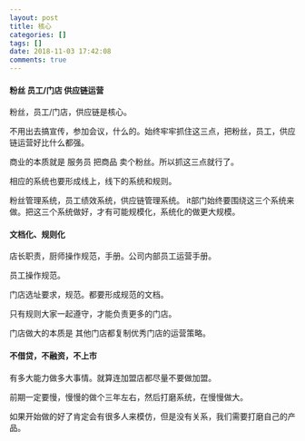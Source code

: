```yaml
---
layout: post
title: 核心
categories: []
tags: []
date: 2018-11-03 17:42:08
comments: true
---
```


#### 粉丝 员工/门店 供应链运营

粉丝，员工/门店，供应链是核心。

不用出去搞宣传，参加会议，什么的。始终牢牢抓住这三点，把粉丝，员工，供应链运营好比什么都强。

商业的本质就是 服务员 把商品 卖个粉丝。所以抓这三点就行了。

相应的系统也要形成线上，线下的系统和规则。

粉丝管理系统，员工绩效系统，供应链管理系统。 it部门始终要围绕这三个系统来做。把这三个系统做好，才有可能规模化，系统化的做更大规模。

#### 文档化、规则化

店长职责，厨师操作规范，手册。公司内部员工运营手册。

员工操作规范。

门店选址要求，规范。都要形成规范的文档。

只有规则大家一起遵守，才能负责更多的门店。

门店做大的本质是 其他门店都复制优秀门店的运营策略。

#### 不借贷，不融资，不上市

有多大能力做多大事情。就算连加盟店都尽量不要做加盟。

前期一定要慢，慢慢的做个三年左右，然后打磨系统，在慢慢做大。

如果开始做的好了肯定会有很多人来模仿，但是没有关系，我们需要打磨自己的产品。



